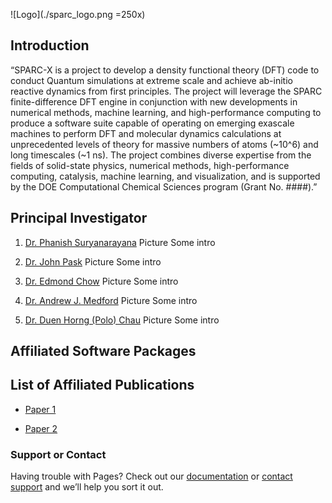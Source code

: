 ![Logo](./sparc_logo.png =250x)

## Introduction

“SPARC-X is a project to develop a density functional theory (DFT) code to conduct Quantum simulations at extreme scale and achieve ab-initio reactive dynamics from first principles. The project will leverage the SPARC finite-difference DFT engine in conjunction with new developments in numerical methods, machine learning, and high-performance computing to produce a software suite capable of operating on emerging exascale machines to perform DFT and molecular dynamics calculations at unprecedented levels of theory for massive numbers of atoms (~10^6) and long timescales (~1 ns). The project combines diverse expertise from the fields of solid-state physics, numerical methods, high-performance computing, catalysis, machine learning, and visualization, and is supported by the DOE Computational Chemical Sciences program (Grant No. ####).”


## Principal Investigator

1. [Dr. Phanish Suryanarayana](http://www.phanish.ce.gatech.edu)
 Picture
 Some intro
 
2. [Dr. John Pask](https://pls.llnl.gov/people/staff-bios/physics/pask-j)
 Picture
 Some intro
 
3. [Dr. Edmond Chow](https://www.cc.gatech.edu/~echow/)
 Picture
 Some intro
 
4. [Dr. Andrew J. Medford](https://www.medford.chbe.gatech.edu/)
 Picture
 Some intro

5. [Dr. Duen Horng (Polo) Chau](https://www.cc.gatech.edu/~dchau/)
 Picture
 Some intro
 
## Affiliated Software Packages


## List of Affiliated Publications
* [Paper 1](https://arxiv.org/abs/1603.04339)

* [Paper 2](https://arxiv.org/abs/1603.04334)

### Support or Contact

Having trouble with Pages? Check out our [documentation](https://help.github.com/categories/github-pages-basics/) or [contact support](https://github.com/contact) and we’ll help you sort it out.
